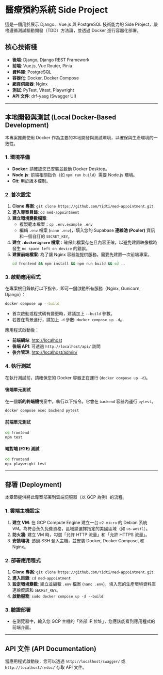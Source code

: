 # 醫療預約系統 Side Project

這是一個用於展示 Django、Vue.js 與 PostgreSQL 技術能力的 Side Project，嚴格遵循測試驅動開發（TDD）方法論，並透過 Docker 進行容器化部署。

## 核心技術棧

-   **後端**: Django, Django REST Framework
-   **前端**: Vue.js, Vue Router, Pinia
-   **資料庫**: PostgreSQL
-   **容器化**: Docker, Docker Compose
-   **網頁伺服器**: Nginx
-   **測試**: PyTest, Vitest, Playwright
-   **API 文件**: drf-yasg (Swagger UI)

---

## 本地開發與測試 (Local Docker-Based Development)

本專案推薦使用 Docker 作為主要的本地開發與測試環境，以確保與生產環境的一致性。

### 1. 環境準備

-   **Docker**: 請確認您已安裝並啟動 Docker Desktop。
-   **Node.js**: 前端相關指令（如 `npm run build`）需要 Node.js 環境。
-   **Git**: 用於版本控制。

### 2. 首次設定

1.  **Clone 專案**: `git clone https://github.com/Yidti/med-appointment.git`
2.  **進入專案目錄**: `cd med-appointment`
3.  **建立環境變數檔案**: 
    - 複製範本檔案：`cp .env.example .env`
    - 編輯 `.env` 檔案 (`nano .env`)，填入您的 Supabase **連線池 (Pooler)** 資訊和一個自訂的 `SECRET_KEY`。
4.  **建立 `.dockerignore` 檔案**：確保此檔案存在且內容正確，以避免建置映像檔時發生 `no space left on device` 的錯誤。
5.  **建置前端檔案**: 為了讓 Nginx 容器能提供服務，需要先建置一次前端專案。
    ```bash
    cd frontend && npm install && npm run build && cd ..
    ```

### 3. 啟動應用程式

在專案根目錄執行以下指令，即可一鍵啟動所有服務（Nginx, Gunicorn, Django）：

```bash
docker compose up --build
```
- 首次啟動或程式碼有變更時，建議加上 `--build` 參數。
- 若要在背景運行，請加上 `-d` 參數: `docker compose up -d`。

應用程式啟動後：
-   **前端網站**: [http://localhost](http://localhost)
-   **後端 API**: 可透過 `http://localhost/api/` 訪問
-   **後台管理**: [http://localhost/admin/](http://localhost/admin/)

### 4. 執行測試

在執行測試前，請確保您的 Docker 容器正在運行 (`docker compose up -d`)。

#### 後端單元測試

在一個**新的終端機**視窗中，執行以下指令。它會在 `backend` 容器內運行 `pytest`。

```bash
docker compose exec backend pytest
```

#### 前端單元測試

```bash
cd frontend
npm test
```

#### 端對端 (E2E) 測試

```bash
cd frontend
npx playwright test
```

---

## 部署 (Deployment)

本章節提供將此專案部署到雲端伺服器（以 GCP 為例）的流程。

### 1. 雲端主機設定

1.  **建立 VM**: 在 GCP Compute Engine 建立一台 `e2-micro` 的 Debian 系統 VM。為符合永久免費資格，區域請選擇指定的美國區域（如 `us-west1`）。
2.  **防火牆**: 建立 VM 時，勾選「允許 HTTP 流量」和「允許 HTTPS 流量」。
3.  **安裝環境**: 透過 SSH 登入主機，並安裝 Docker, Docker Compose, 和 Nginx。

### 2. 部署應用程式

1.  **Clone 專案**: `git clone https://github.com/Yidti/med-appointment.git`
2.  **進入目錄**: `cd med-appointment`
3.  **設定環境變數**: 建立並編輯 `.env` 檔案 (`nano .env`)，填入您的生產環境資料庫連線資訊和 `SECRET_KEY`。
4.  **啟動服務**: `sudo docker compose up -d --build`

### 3. 驗證部署

-   在瀏覽器中，輸入您 GCP 主機的「外部 IP 位址」，您應該能看到應用程式的前端介面。

---

## API 文件 (API Documentation)

當應用程式啟動後，您可以透過 `http://localhost/swagger/` 或 `http://localhost/redoc/` 存取 API 文件。
